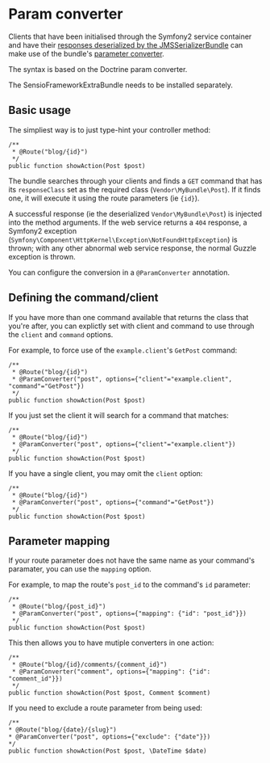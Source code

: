 Param converter
===============

Clients that have been initialised through the Symfony2 service container and have their [responses deserialized by the JMSSerializerBundle](serialization.html) can make use of the bundle's [parameter converter](http://symfony.com/doc/current/bundles/SensioFrameworkExtraBundle/annotations/converters.html).

The syntax is based on the Doctrine param converter.

The SensioFrameworkExtraBundle needs to be installed separately.

Basic usage
-----------

The simpliest way is to just type-hint your controller method:

    /**
     * @Route("blog/{id}")
     */
    public function showAction(Post $post)

The bundle searches through your clients and finds a `GET` command that has its `responseClass` set as the required class (`Vendor\MyBundle\Post`). If it finds one, it will execute it using the route parameters (ie `{id}`).

A successful response (ie the deserialized `Vendor\MyBundle\Post`) is injected into the method arguments. If the web service returns a `404` response, a Symfony2 exception (`Symfony\Component\HttpKernel\Exception\NotFoundHttpException`) is thrown; with any other abnormal web service response, the normal Guzzle exception is thrown.

You can configure the conversion in a `@ParamConverter` annotation.

Defining the command/client
---------------------------

If you have more than one command available that returns the class that you're after, you can explictly set with client and command to use through the `client` and `command` options.

For example, to force use of the `example.client`'s `GetPost` command:

    /**
     * @Route("blog/{id}")
     * @ParamConverter("post", options={"client"="example.client", "command"="GetPost"})
     */
    public function showAction(Post $post)

If you just set the client it will search for a command that matches:

    /**
     * @Route("blog/{id}")
     * @ParamConverter("post", options={"client"="example.client"})
     */
    public function showAction(Post $post)
    
If you have a single client, you may omit the `client` option:

    /**
     * @Route("blog/{id}")
     * @ParamConverter("post", options={"command"="GetPost"})
     */
    public function showAction(Post $post)

Parameter mapping
-----------------

If your route parameter does not have the same name as your command's paramater, you can use the `mapping` option.

For example, to map the route's `post_id` to the command's `id` parameter:

    /**
     * @Route("blog/{post_id}")
     * @ParamConverter("post", options={"mapping": {"id": "post_id"}})
     */
    public function showAction(Post $post)

This then allows you to have mutiple converters in one action:

    /**
     * @Route("blog/{id}/comments/{comment_id}")
     * @ParamConverter("comment", options={"mapping": {"id": "comment_id"}})
     */
    public function showAction(Post $post, Comment $comment)

If you need to exclude a route parameter from being used:

    /**
    * @Route("blog/{date}/{slug}")
    * @ParamConverter("post", options={"exclude": {"date"}})
    */
    public function showAction(Post $post, \DateTime $date)
